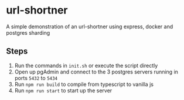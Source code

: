 # url-shortner

A simple demonstration of an url-shortner using express, docker and postgres sharding

## Steps

1. Run the commands in `init.sh` or execute the script directly
2. Open up pgAdmin and connect to the 3 postgres servers running in ports `5432` to `5434`
3. Run `npm run build` to compile from typescript to vanilla js
4. Run `npm run start` to start up the server
